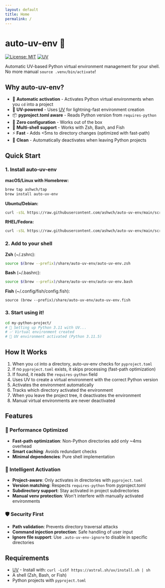 ```yaml
---
layout: default
title: Home
permalink: /
---
```


# auto-uv-env 🐍

[![License: MIT](https://img.shields.io/badge/License-MIT-yellow.svg)](https://opensource.org/licenses/MIT)
[![UV](https://img.shields.io/badge/UV-Required-blue.svg)](https://github.com/astral-sh/uv)

Automatic UV-based Python virtual environment management for your shell. No more manual `source .venv/bin/activate`!

## Why auto-uv-env?

- 🚀 **Automatic activation** - Activates Python virtual environments when you `cd` into a project
- 🐍 **UV-powered** - Uses [UV](https://github.com/astral-sh/uv) for lightning-fast environment creation
- 📦 **pyproject.toml aware** - Reads Python version from `requires-python`
- 🎯 **Zero configuration** - Works out of the box
- 🐚 **Multi-shell support** - Works with Zsh, Bash, and Fish
- ⚡ **Fast** - Adds <5ms to directory changes (optimized with fast-path)
- 🧹 **Clean** - Automatically deactivates when leaving Python projects

## Quick Start

### 1. Install auto-uv-env

**macOS/Linux with Homebrew:**
```bash
brew tap ashwch/tap
brew install auto-uv-env
```

**Ubuntu/Debian:**
```bash
curl -sSL https://raw.githubusercontent.com/ashwch/auto-uv-env/main/scripts/install.sh | bash
```

**RHEL/Fedora:**
```bash
curl -sSL https://raw.githubusercontent.com/ashwch/auto-uv-env/main/scripts/install.sh | bash
```

### 2. Add to your shell

**Zsh** (~/.zshrc):
```zsh
source $(brew --prefix)/share/auto-uv-env/auto-uv-env.zsh
```

**Bash** (~/.bashrc):
```bash
source $(brew --prefix)/share/auto-uv-env/auto-uv-env.bash
```

**Fish** (~/.config/fish/config.fish):
```fish
source (brew --prefix)/share/auto-uv-env/auto-uv-env.fish
```

### 3. Start using it!

```bash
cd my-python-project/
# 🐍 Setting up Python 3.11 with UV...
# ✅ Virtual environment created
# 🚀 UV environment activated (Python 3.11.5)
```

## How It Works

1. When you `cd` into a directory, auto-uv-env checks for `pyproject.toml`
2. If no `pyproject.toml` exists, it skips processing (fast-path optimization)
3. If found, it reads the `requires-python` field
4. Uses UV to create a virtual environment with the correct Python version
5. Activates the environment automatically
6. Tracks which directory activated the environment
7. When you leave the project tree, it deactivates the environment
8. Manual virtual environments are never deactivated

## Features

### 🚀 Performance Optimized
- **Fast-path optimization**: Non-Python directories add only ~4ms overhead
- **Smart caching**: Avoids redundant checks
- **Minimal dependencies**: Pure shell implementation

### 🎯 Intelligent Activation
- **Project-aware**: Only activates in directories with `pyproject.toml`
- **Version matching**: Respects `requires-python` from pyproject.toml
- **Subdirectory support**: Stay activated in project subdirectories
- **Manual venv protection**: Won't interfere with manually activated environments

### 🛡️ Security First
- **Path validation**: Prevents directory traversal attacks
- **Command injection protection**: Safe handling of user input
- **Ignore file support**: Use `.auto-uv-env-ignore` to disable in specific directories

## Requirements

- [UV](https://github.com/astral-sh/uv) - Install with: `curl -LsSf https://astral.sh/uv/install.sh | sh`
- A shell (Zsh, Bash, or Fish)
- Python projects with `pyproject.toml`

